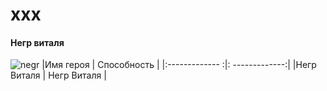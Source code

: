 # xxx
#### Негр виталя 
![negr](https://i.ytimg.com/vi/_jCedHSXcyg/maxresdefault.jpg)
|Имя героя     | Способность  |
|:------------- :|: -------------:|
|Негр Виталя   | Негр Виталя  |   


